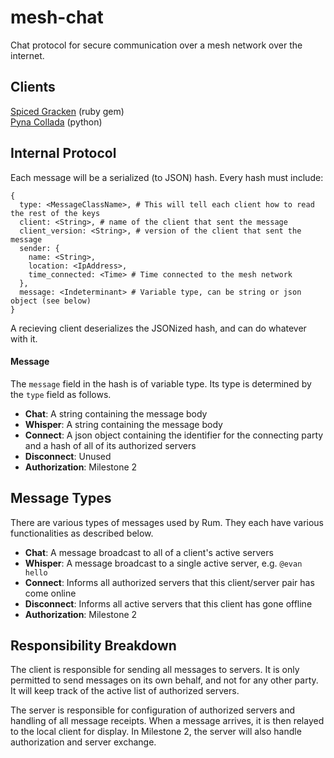 # mesh-chat
Chat protocol for secure communication over a mesh network over the internet.


## Clients

[Spiced Gracken](https://github.com/NullVoxPopuli/spiced_gracken) (ruby gem)  
[Pyna Collada](https://github.com/etkirsch/pyna-collada) (python)

## Internal Protocol
Each message will be a serialized (to JSON) hash.
Every hash must include:

    {
      type: <MessageClassName>, # This will tell each client how to read the rest of the keys
      client: <String>, # name of the client that sent the message
      client_version: <String>, # version of the client that sent the message
      sender: {
        name: <String>,
        location: <IpAddress>,
        time_connected: <Time> # Time connected to the mesh network
      },
      message: <Indeterminant> # Variable type, can be string or json object (see below)
    }

A recieving client deserializes the JSONized hash, and can do whatever with it.

#### Message
The `message` field in the hash is of variable type. Its type is determined by the `type` field as follows.

 * **Chat**: A string containing the message body
 * **Whisper**: A string containing the message body
 * **Connect**: A json object containing the identifier for the connecting party and a hash of all of its authorized servers
 * **Disconnect**: Unused
 * **Authorization**: Milestone 2

## Message Types
There are various types of messages used by Rum. They each have various functionalities as described below.

* **Chat**: A message broadcast to all of a client's active servers
* **Whisper**: A message broadcast to a single active server, e.g. `@evan hello`
* **Connect**: Informs all authorized servers that this client/server pair has come online
* **Disconnect**: Informs all active servers that this client has gone offline
* **Authorization**: Milestone 2

## Responsibility Breakdown
The client is responsible for sending all messages to servers. It is only permitted to send messages on its own behalf, and not for any other party. It will keep track of the active list of authorized servers.

The server is responsible for configuration of authorized servers and handling of all message receipts. When a message arrives, it is then relayed to the local client for display. In Milestone 2, the server will also handle authorization and server exchange.
